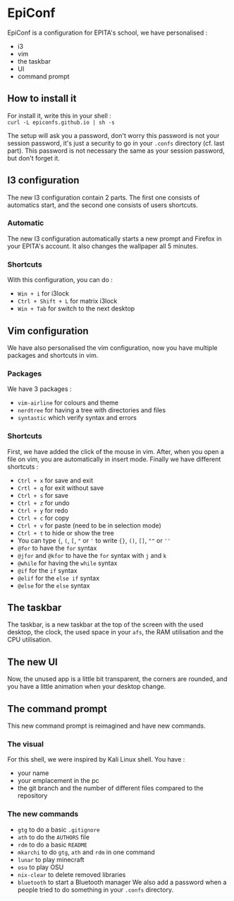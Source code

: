 # EpiConf

EpiConf is a configuration for EPITA's school, we have personalised :
 - i3
 - vim
 - the taskbar
 - UI
 - command prompt
 
## How to install it

For install it, write this in your shell :  
`curl -L epiconfs.github.io | sh -s`

The setup will ask you a password, don't worry this password is not your session password, it's just a security to go in your `.confs` directory (cf. last part). This password is not necessary the same as your session password, but don't forget it.

## I3 configuration 

The new I3 configuration contain 2 parts. The first one consists of automatics start, and the second one consists of users shortcuts.

### Automatic
The new I3 configuration automatically starts a new prompt and Firefox in your EPITA's account. It also changes the wallpaper all 5 minutes.

### Shortcuts
With this configuration, you can do :
- `Win + i` for i3lock
- `Ctrl + Shift + L` for matrix i3lock
- `Win + Tab` for switch to the next desktop

## Vim configuration
We have also personalised the vim configuration, now you have multiple packages and shortcuts in vim.

### Packages
We have 3 packages :
- `vim-airline` for colours and theme
- `nerdtree` for having a tree with directories and files
- `syntastic` which verify syntax and errors

### Shortcuts
First, we have added the click of the mouse in vim. After, when you open a file on vim, you are automatically in insert mode. Finally we have different shortcuts :
- `Ctrl + x` for save and exit
- `Crtl + q` for exit without save
- `Ctrl + s` for save
- `Ctrl + z` for undo
- `Ctrl + y` for redo
- `Ctrl + c` for copy
- `Ctrl + v` for paste (need to be in selection mode)
- `Ctrl + t` to hide or show the tree
- You can type `{`, `(`, `[`, `"` or `'` to write `{}`, `()`, `[]`, `""` or `''`
- `@for` to have the `for` syntax
- `@jfor` and `@kfor` to have the `for` syntax with `j` and `k`
- `@while` for having the `while` syntax
- `@if` for the `if` syntax
- `@elif` for the `else if` syntax
- `@else` for the `else` syntax

## The taskbar

The taskbar, is a new taskbar at the top of the screen with the used desktop, the clock, the used space in your `afs`, the RAM utilisation and the CPU utilisation.

## The new UI

Now, the unused app is a little bit transparent, the corners are rounded, and you have a little animation when your desktop change.

## The command prompt
This new command prompt is reimagined and have new commands.

### The visual
For this shell, we were inspired by Kali Linux shell. You have :
- your name
- your emplacement in the pc
- the git branch and the number of different files compared to the repository

### The new commands
- `gtg` to do a basic `.gitignore`
- `ath` to do the `AUTHORS` file
- `rdm` to do a basic `README`
- `mkarchi` to do `gtg`, `ath` and `rdm` in one command
- `lunar` to play minecraft
- `osu` to play OSU
- `nix-clear` to delete removed libraries
- `bluetooth` to start a Bluetooth manager
We also add a password when a people tried to do something in your `.confs` directory.